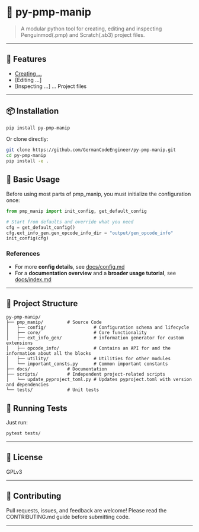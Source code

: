 # 🐧 py-pmp-manip

> A modular python tool for creating, editing and inspecting Penguinmod(.pmp) and Scratch(.sb3) project files.

---

## 🚀 Features

- [Creating ...](docs/creating.md)
- [Editing ...]
- [Inspecting ...]
... Project files

---

## 📦 Installation

```bash
pip install py-pmp-manip
```
Or clone directly:
```bash
git clone https://github.com/GermanCodeEngineer/py-pmp-manip.git
cd py-pmp-manip
pip install -e .
```

## 🧰 Basic Usage

Before using most parts of pmp_manip, you must initialize the configuration once:

```python
from pmp_manip import init_config, get_default_config

# Start from defaults and override what you need
cfg = get_default_config()
cfg.ext_info_gen.gen_opcode_info_dir = "output/gen_opcode_info"
init_config(cfg)
```
### References
* For more **config details**, see [docs/config.md](docs/config.md)
* For a **documentation overview** and a **broader usage tutorial**, see [docs/index.md](docs/index.md) 

---

## 📁 Project Structure
```
py-pmp-manip/
├── pmp_manip/         # Source Code
│   ├── config/                  # Configuration schema and lifecycle
│   ├── core/                    # Core functionality
│   ├── ext_info_gen/            # information generator for custom extensions
│   ├── opcode_info/             # Contains an API for and the information about all the blocks
│   ├── utility/                 # Utilities for other modules
│   └── important_consts.py      # Common important constants
├── docs/              # Documentation
├── scripts/           # Independent project-related scripts
│   └── update_pyproject_toml.py # Updates pyproject.toml with version and dependencies
└── tests/             # Unit tests
```

## 🧪 Running Tests

Just run:
```bash
pytest tests/
```

---

## 📄 License

GPLv3

---

## 🤝 Contributing

Pull requests, issues, and feedback are welcome!
Please read the CONTRIBUTING.md guide before submitting code. 

---

